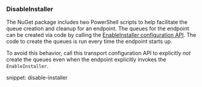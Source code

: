 
### DisableInstaller

The NuGet package includes two PowerShell scripts to help facilitate the queue creation and cleanup for an endpoint. The queues for the endpoint can be created via code by calling the [EnableInstaller configuration API](/nservicebus/operations/installers.md). The code to create the queues is run every time the endpoint starts up.

To avoid this behavior, call this transport configuration API to explicitly _not_ create the queues even when the endpoint explicitly invokes the `EnableInstaller`.
 
snippet: disable-installer

